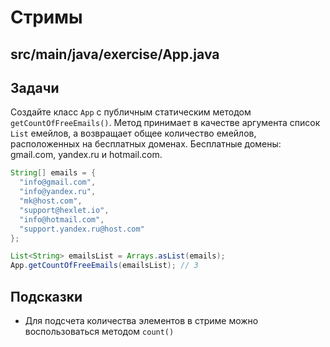 # Стримы

## src/main/java/exercise/App.java

## Задачи

Создайте класс `App` c публичным статическим методом `getCountOfFreeEmails()`. Метод принимает в качестве аргумента список `List` емейлов, а возвращает общее количество емейлов, расположенных на бесплатных доменах. Бесплатные домены: gmail.com, yandex.ru и hotmail.com.

```java
String[] emails = {
  "info@gmail.com",
  "info@yandex.ru",
  "mk@host.com",
  "support@hexlet.io",
  "info@hotmail.com",
  "support.yandex.ru@host.com"
};

List<String> emailsList = Arrays.asList(emails);
App.getCountOfFreeEmails(emailsList); // 3
```

## Подсказки

* Для подсчета количества элементов в стриме можно воспользоваться методом `count()`
